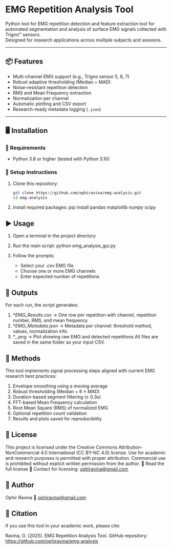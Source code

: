 #  EMG Repetition Analysis Tool
Python tool for EMG repetition detection and feature extraction
tool for automated segmentation and analysis of surface EMG signals collected with Trigno™ sensors.  
Designed for research applications across multiple subjects and sessions.

---

## 📦 Features

- Multi-channel EMG support (e.g., Trigno sensor 5, 6, 7)
- Robust adaptive thresholding (Median + MAD)
- Noise-resistant repetition detection
- RMS and Mean Frequency extraction
- Normalization per channel
- Automatic plotting and CSV export
- Research-ready metadata logging (`.json`)

---

## 🖥️ Installation

### 🔹 Requirements

- Python 3.8 or higher (tested with Python 3.10)

### 🔹 Setup Instructions

1. Clone this repository:

   ```bash
   git clone https://github.com/ophiravina/emg-analysis.git
   cd emg-analysis
2. Install required packages:
   pip install pandas matplotlib numpy scipy
## ▶️ Usage
1. Open a terminal in the project directory

2. Run the main script:
   python emg_analysis_gui.py
3. Follow the prompts:
   - Select your .csv EMG file
   - Choose one or more EMG channels
   - Enter expected number of repetitions
## 📁 Outputs
For each run, the script generates:
1. *_EMG_Results_<timestamp>.csv
   → One row per repetition with channel, repetition number, RMS, and mean frequency 
2. *_EMG_Metadata_<timestamp>.json
   → Metadata per channel: threshold method, values, normalization info
3. *_<channel>.png
   → Plot showing raw EMG and detected repetitions
All files are saved in the same folder as your input CSV.

## 📖 Methods
This tool implements signal processing steps aligned with current EMG research best practices:
1. Envelope smoothing using a moving average
2. Robust thresholding (Median + 6 × MAD)
3. Duration-based segment filtering (≥ 0.3s)
4. FFT-based Mean Frequency calculation
5. Root Mean Square (RMS) of normalized EMG
6. Optional repetition count validation
7. Results and plots saved for reproducibility

## 📜 License
This project is licensed under the Creative Commons Attribution-NonCommercial 4.0 International (CC BY-NC 4.0) license.
Use for academic and research purposes is permitted with proper attribution.
Commercial use is prohibited without explicit written permission from the author.
🔗 Read the full license
📧 Contact for licensing: ophiravina@gmail.com

## 🧠 Author
Ophir Ravina
📧 ophiravina@gmail.com

## 🙏 Citation
If you use this tool in your academic work, please cite:

Ravina, O. (2025). EMG Repetition Analysis Tool. GitHub repository: https://github.com/ophiravina/emg-analysis


